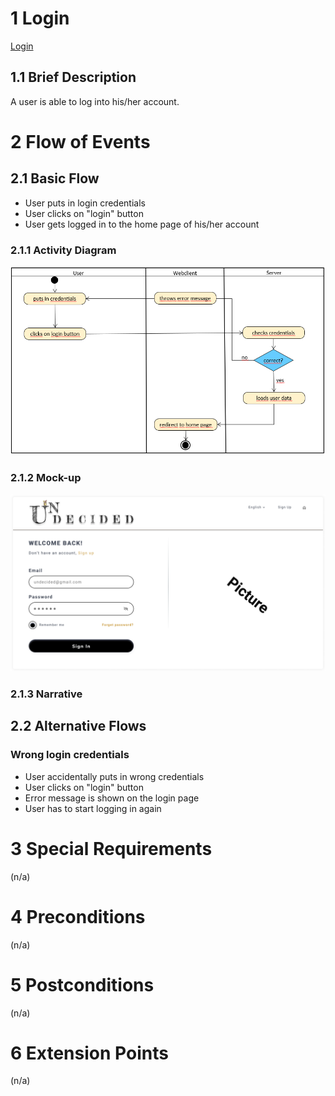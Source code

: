 # 1 Login
[Login](https://github.com/2002chris/UNDECIDED_DOCS/blob/master/docs/SRS/SRS.md#312-login)

## 1.1 Brief Description
A user is able to log into his/her account.
# 2 Flow of Events
## 2.1 Basic Flow

- User puts in login credentials
- User clicks on "login" button
- User gets logged in to the home page of his/her account
    
### 2.1.1 Activity Diagram
![Organization Application Activity Diagram](login-AD.png)

### 2.1.2 Mock-up
![](login-mockup.png)

### 2.1.3 Narrative

## 2.2 Alternative Flows
### Wrong login credentials

- User accidentally puts in wrong credentials
- User clicks on "login" button
- Error message is shown on the login page
- User has to start logging in again


# 3 Special Requirements
(n/a)

# 4 Preconditions
(n/a)

# 5 Postconditions
(n/a)

# 6 Extension Points
(n/a)
